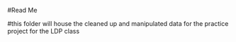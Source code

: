 #Read Me

#this folder will house the cleaned up and manipulated data for the practice project for the LDP class